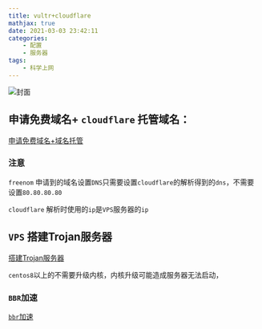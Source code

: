 ```yaml
---
title: vultr+cloudflare
mathjax: true
date: 2021-03-03 23:42:11
categories:
	- 配置
	- 服务器
tags:
	- 科学上网
---
```


<meta name = "referrer" content = "no-referrer" />

![封面](https://wx3.sinaimg.cn/mw690/0083TyOJly1go75jv9es8j31hc0u04qq.jpg)

<!-- less-->

## 申请免费域名+ `cloudflare` 托管域名：

[申请免费域名+域名托管](https://iyideng.me/welfare/freenom-free-domain-register.html)

### 注意

`freenom` 申请到的域名设置`DNS`只需要设置`cloudflare`的解析得到的`dns`，不需要设置`80.80.80.80`

`cloudflare` 解析时使用的`ip`是`VPS`服务器的`ip`

## `VPS` 搭建Trojan服务器

[搭建Trojan服务器](https://iyideng.me/black-technology/cgfw/trojan-server-building-and-using-tutorial.html)

`centos8`以上的不需要升级内核，内核升级可能造成服务器无法启动，

### `BBR`加速

[`bbr`加速](https://www.haah.net/archives/4551.html)

